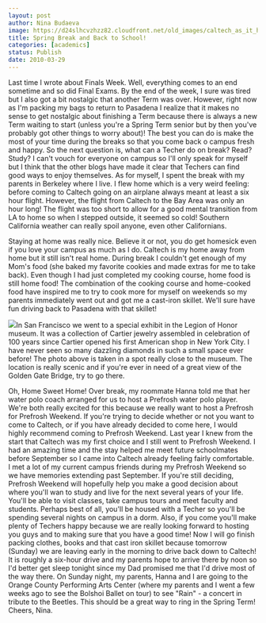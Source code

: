 ```yaml
---
layout: post
author: Nina Budaeva
image: https://d24slhcvzhzz82.cloudfront.net/old_images/caltech_as_it_happens/6a0105349b8251970b01310feb26b8970c.jpg
title: Spring Break and Back to School!
categories: [academics]
status: Publish
date: 2010-03-29
---
```



Last time I wrote about Finals Week. Well, everything comes to an end sometime and so did Final Exams. By the end of the week, I sure was tired but I also got a bit nostalgic that another Term was over. However, right now as I'm packing my bags to return to Pasadena I realize that it makes no sense to get nostalgic about finishing a Term because there is always a new Term waiting to start (unless you're a Spring Term senior but by then you've probably got other things to worry about)! The best you can do is make the most of your time during the breaks so that you come back o campus fresh and happy. 
So the next question is, what can a Techer do on break? Read? Study? I can't vouch for everyone on campus so I'll only speak for myself but I think that the other blogs have made it clear that Techers can find good ways to enjoy themselves. As for myself, I spent the break with my parents in Berkeley where I live. I flew home which is a very weird feeling: before coming to Caltech going on an airplane always meant at least a six hour flight. However, the flight from Caltech to the Bay Area was only an hour long! The flight was too short to allow for a good mental transition from LA to home so when I stepped outside, it seemed so cold! Southern California weather can really spoil anyone, even other Californians.

Staying at home was really nice. Believe it or not, you do get homesick even if you love your campus as much as I do. Caltech is my home away from home but it still isn't real home. During break I couldn't get enough of my Mom's food (she baked my favorite cookies and made extras for me to take back). Even though I had just completed my cooking course, home food is still home food! The combination of the cooking course and home-cooked food have inspired me to try to cook more for myself on weekends so my parents immediately went out and got me a cast-iron skillet. We'll sure have fun driving back to Pasadena with that skillet!

![](https://d24slhcvzhzz82.cloudfront.net/old_images/caltech_as_it_happens/6a0105349b8251970b0133ec454483970b.jpg)In San Francisco we went to a special exhibit in the Legion of Honor museum. It was a collection of Cartier jewelry assembled in celebration of 100 years since Cartier opened his first American shop in New York City. I have never seen so many dazzling diamonds in such a small space ever before! The photo above is taken in a spot really close to the museum. The location is really scenic and if you're ever in need of a great view of the Golden Gate Bridge, try to go there.

Oh, Home Sweet Home! 
Over break, my roommate Hanna told me that her water polo coach arranged for us to host a Prefrosh water polo player. We're both really excited for this because we really want to host a Prefrosh for Prefrosh Weekend. If you're trying to decide whether or not you want to come to Caltech, or if you have already decided to come here, I would highly recommend coming to Prefrosh Weekend. Last year I knew from the start that Caltech was my first choice and I still went to Prefrosh Weekend. I had an amazing time and the stay helped me meet future schoolmates before September so I came into Caltech already feeling fairly comfortable. I met a lot of my current campus friends during my Prefrosh Weekend so we have memories extending past September. If you're still deciding, Prefrosh Weekend will hopefully help you make a good decision about where you'll wan to study and live for the next several years of your life. You'll be able to visit classes, take campus tours and meet faculty and students. Perhaps best of all, you'll be housed with a Techer so you'll be spending several nights on campus in a dorm. Also, if you come you'll make plenty of Techers happy because we are really looking forward to hosting you guys and to making sure that you have a good time!
Now I will go finish packing clothes, books and that cast iron skillet because tomorrow (Sunday) we are leaving early in the morning to drive back down to Caltech! It is roughly a six-hour drive and my parents hope to arrive there by noon so I'd better get sleep tonight since my Dad promised me that I'd drive most of the way there. On Sunday night, my parents, Hanna and I are going to the Orange County Performing Arts Center (where my parents and I went a few weeks ago to see the Bolshoi Ballet on tour) to see "Rain" - a concert in tribute to the Beetles. This should be a great way to ring in the Spring Term!
Cheers,
Nina.

 
 

